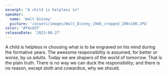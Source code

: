 ```yaml
---
excerpt: "A child is helpless in"
speaker:
  name: 'Walt Disney'
  picture: '/assets/images/Walt_Disney_1946_cropped_100x100.JPG'
color: '#f4cd3f'
releaseDate: '2023-08-27'
---
```

A child is helpless in choosing what is to be engraved on his mind during the formative years. The awesome responsibility is assumed, for better or worse, by us adults. Today we are shapers of the world of tomorrow. That is the plain truth. There is no way we can duck the responsibility; and there is no reason, except sloth and cowardice, why we should.